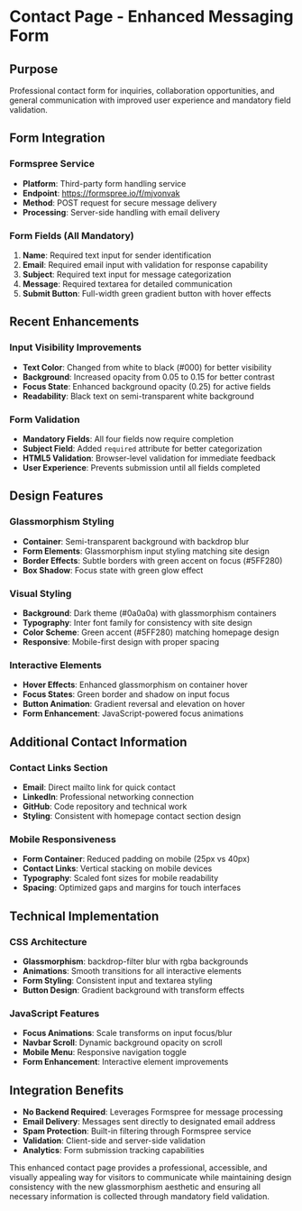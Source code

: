 # Contact Page - Enhanced Messaging Form

## Purpose
Professional contact form for inquiries, collaboration opportunities, and general communication with improved user experience and mandatory field validation.

## Form Integration

### Formspree Service
- **Platform**: Third-party form handling service
- **Endpoint**: https://formspree.io/f/mjvonvak
- **Method**: POST request for secure message delivery
- **Processing**: Server-side handling with email delivery

### Form Fields (All Mandatory)
1. **Name**: Required text input for sender identification
2. **Email**: Required email input with validation for response capability  
3. **Subject**: Required text input for message categorization
4. **Message**: Required textarea for detailed communication
5. **Submit Button**: Full-width green gradient button with hover effects

## Recent Enhancements

### Input Visibility Improvements
- **Text Color**: Changed from white to black (#000) for better visibility
- **Background**: Increased opacity from 0.05 to 0.15 for better contrast
- **Focus State**: Enhanced background opacity (0.25) for active fields
- **Readability**: Black text on semi-transparent white background

### Form Validation
- **Mandatory Fields**: All four fields now require completion
- **Subject Field**: Added `required` attribute for better categorization
- **HTML5 Validation**: Browser-level validation for immediate feedback
- **User Experience**: Prevents submission until all fields completed

## Design Features

### Glassmorphism Styling
- **Container**: Semi-transparent background with backdrop blur
- **Form Elements**: Glassmorphism input styling matching site design
- **Border Effects**: Subtle borders with green accent on focus (#5FF280)
- **Box Shadow**: Focus state with green glow effect

### Visual Styling
- **Background**: Dark theme (#0a0a0a) with glassmorphism containers
- **Typography**: Inter font family for consistency with site design
- **Color Scheme**: Green accent (#5FF280) matching homepage design
- **Responsive**: Mobile-first design with proper spacing

### Interactive Elements
- **Hover Effects**: Enhanced glassmorphism on container hover
- **Focus States**: Green border and shadow on input focus
- **Button Animation**: Gradient reversal and elevation on hover
- **Form Enhancement**: JavaScript-powered focus animations

## Additional Contact Information

### Contact Links Section
- **Email**: Direct mailto link for quick contact
- **LinkedIn**: Professional networking connection
- **GitHub**: Code repository and technical work
- **Styling**: Consistent with homepage contact section design

### Mobile Responsiveness
- **Form Container**: Reduced padding on mobile (25px vs 40px)
- **Contact Links**: Vertical stacking on mobile devices
- **Typography**: Scaled font sizes for mobile readability
- **Spacing**: Optimized gaps and margins for touch interfaces

## Technical Implementation

### CSS Architecture
- **Glassmorphism**: backdrop-filter blur with rgba backgrounds
- **Animations**: Smooth transitions for all interactive elements
- **Form Styling**: Consistent input and textarea styling
- **Button Design**: Gradient background with transform effects

### JavaScript Features
- **Focus Animations**: Scale transforms on input focus/blur
- **Navbar Scroll**: Dynamic background opacity on scroll
- **Mobile Menu**: Responsive navigation toggle
- **Form Enhancement**: Interactive element improvements

## Integration Benefits
- **No Backend Required**: Leverages Formspree for message processing
- **Email Delivery**: Messages sent directly to designated email address
- **Spam Protection**: Built-in filtering through Formspree service
- **Validation**: Client-side and server-side validation
- **Analytics**: Form submission tracking capabilities

This enhanced contact page provides a professional, accessible, and visually appealing way for visitors to communicate while maintaining design consistency with the new glassmorphism aesthetic and ensuring all necessary information is collected through mandatory field validation.